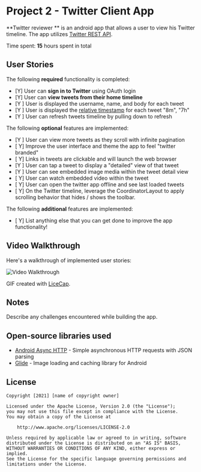 # Project 2 - Twitter Client App

**Twitter reviewer ** is an android app that allows a user to view his Twitter timeline. The app utilizes [Twitter REST API](https://dev.twitter.com/rest/public).

Time spent: **15** hours spent in total

## User Stories

The following **required** functionality is completed:

- [Y] User can **sign in to Twitter** using OAuth login
- [Y]	User can **view tweets from their home timeline**
- [Y ] User is displayed the username, name, and body for each tweet
- [Y ] User is displayed the [relative timestamp](https://gist.github.com/nesquena/f786232f5ef72f6e10a7) for each tweet "8m", "7h"
- [Y ] User can refresh tweets timeline by pulling down to refresh

The following **optional** features are implemented:

- [Y ] User can view more tweets as they scroll with infinite pagination
- [ Y] Improve the user interface and theme the app to feel "twitter branded"
- [ Y] Links in tweets are clickable and will launch the web browser
- [Y ] User can tap a tweet to display a "detailed" view of that tweet
- [Y ] User can see embedded image media within the tweet detail view
- [ Y] User can watch embedded video within the tweet
- [ Y] User can open the twitter app offline and see last loaded tweets
- [ Y] On the Twitter timeline, leverage the CoordinatorLayout to apply scrolling behavior that hides / shows the toolbar.

The following **additional** features are implemented:

- [ Y] List anything else that you can get done to improve the app functionality!

## Video Walkthrough

Here's a walkthrough of implemented user stories:

<img src='http://i.imgur.com/link/to/your/gif/file.gif' title='Video Walkthrough' width='' alt='Video Walkthrough' />

GIF created with [LiceCap](http://www.cockos.com/licecap/).

## Notes

Describe any challenges encountered while building the app.

## Open-source libraries used

- [Android Async HTTP](https://github.com/codepath/CPAsyncHttpClient) - Simple asynchronous HTTP requests with JSON parsing
- [Glide](https://github.com/bumptech/glide) - Image loading and caching library for Android

## License

    Copyright [2021] [name of copyright owner]

    Licensed under the Apache License, Version 2.0 (the "License");
    you may not use this file except in compliance with the License.
    You may obtain a copy of the License at

        http://www.apache.org/licenses/LICENSE-2.0

    Unless required by applicable law or agreed to in writing, software
    distributed under the License is distributed on an "AS IS" BASIS,
    WITHOUT WARRANTIES OR CONDITIONS OF ANY KIND, either express or implied.
    See the License for the specific language governing permissions and
    limitations under the License.
